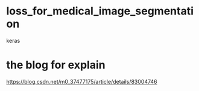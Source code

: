 # loss_for_medical_image_segmentation

keras

# the blog for explain
https://blog.csdn.net/m0_37477175/article/details/83004746

